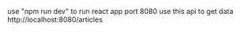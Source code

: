 use 
"npm run dev" to run react app 
port 8080
use this api to get data 
http://localhost:8080/articles